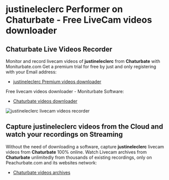 # justineleclerc Performer on Chaturbate - Free LiveCam videos downloader

## Chaturbate Live Videos Recorder

Monitor and record livecam videos of **justineleclerc** from **Chaturbate** with Moniturbate.com
Get a premium trial for free by just and only registering with your Email address:
* [justineleclerc Premium videos downloader](https://moniturbate.com/request-demo-licence-key.html)

Free livecam videos downloader - Moniturbate Software:
* [Chaturbate videos downloader](https://moniturbate.com/moniturbate-download-software.html)

![justineleclerc livecam videos recorder](https://peachurnet.com/templates/moniturbate-software.png)


## Capture justineleclerc videos from the Cloud and watch your recordings on Streaming

Without the need of downloading a software, capture **justineleclerc** livecam videos from **Chaturbate** 100% online.
Watch Livecam archives from **Chaturbate** unlimitedly from thousands of existing recordings, only on Peachurbate.com and its websites network:
* [Chaturbate videos archives](https://peachurnet.com/)